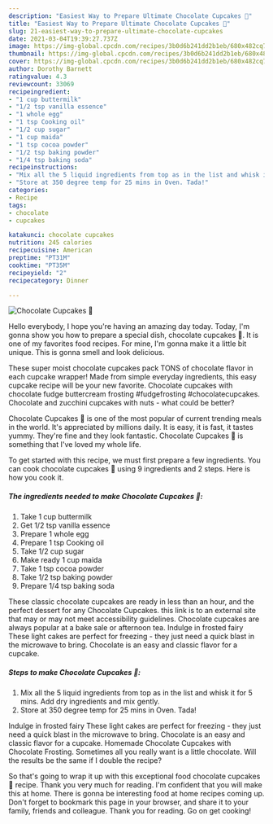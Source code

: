 ```yaml
---
description: "Easiest Way to Prepare Ultimate Chocolate Cupcakes 🧁"
title: "Easiest Way to Prepare Ultimate Chocolate Cupcakes 🧁"
slug: 21-easiest-way-to-prepare-ultimate-chocolate-cupcakes
date: 2021-03-04T19:39:27.737Z
image: https://img-global.cpcdn.com/recipes/3b0d6b241dd2b1eb/680x482cq70/chocolate-cupcakes-🧁-recipe-main-photo.jpg
thumbnail: https://img-global.cpcdn.com/recipes/3b0d6b241dd2b1eb/680x482cq70/chocolate-cupcakes-🧁-recipe-main-photo.jpg
cover: https://img-global.cpcdn.com/recipes/3b0d6b241dd2b1eb/680x482cq70/chocolate-cupcakes-🧁-recipe-main-photo.jpg
author: Dorothy Barnett
ratingvalue: 4.3
reviewcount: 33069
recipeingredient:
- "1 cup buttermilk"
- "1/2 tsp vanilla essence"
- "1 whole egg"
- "1 tsp Cooking oil"
- "1/2 cup sugar"
- "1 cup maida"
- "1 tsp cocoa powder"
- "1/2 tsp baking powder"
- "1/4 tsp baking soda"
recipeinstructions:
- "Mix all the 5 liquid ingredients from top as in the list and whisk it for 5 mins. Add dry ingredients and mix gently."
- "Store at 350 degree temp for 25 mins in Oven. Tada!"
categories:
- Recipe
tags:
- chocolate
- cupcakes

katakunci: chocolate cupcakes 
nutrition: 245 calories
recipecuisine: American
preptime: "PT31M"
cooktime: "PT35M"
recipeyield: "2"
recipecategory: Dinner

---
```



![Chocolate Cupcakes 🧁](https://img-global.cpcdn.com/recipes/3b0d6b241dd2b1eb/680x482cq70/chocolate-cupcakes-🧁-recipe-main-photo.jpg)

Hello everybody, I hope you're having an amazing day today. Today, I'm gonna show you how to prepare a special dish, chocolate cupcakes 🧁. It is one of my favorites food recipes. For mine, I'm gonna make it a little bit unique. This is gonna smell and look delicious.

These super moist chocolate cupcakes pack TONS of chocolate flavor in each cupcake wrapper! Made from simple everyday ingredients, this easy cupcake recipe will be your new favorite. Chocolate cupcakes with chocolate fudge buttercream frosting #fudgefrosting #chocolatecupcakes. Chocolate and zucchini cupcakes with nuts - what could be better?

Chocolate Cupcakes 🧁 is one of the most popular of current trending meals in the world. It's appreciated by millions daily. It is easy, it is fast, it tastes yummy. They're fine and they look fantastic. Chocolate Cupcakes 🧁 is something that I've loved my whole life.


To get started with this recipe, we must first prepare a few ingredients. You can cook chocolate cupcakes 🧁 using 9 ingredients and 2 steps. Here is how you cook it.

<!--inarticleads1-->

##### The ingredients needed to make Chocolate Cupcakes 🧁:

1. Take 1 cup buttermilk
1. Get 1/2 tsp vanilla essence
1. Prepare 1 whole egg
1. Prepare 1 tsp Cooking oil
1. Take 1/2 cup sugar
1. Make ready 1 cup maida
1. Take 1 tsp cocoa powder
1. Take 1/2 tsp baking powder
1. Prepare 1/4 tsp baking soda


These classic chocolate cupcakes are ready in less than an hour, and the perfect dessert for any Chocolate Cupcakes. this link is to an external site that may or may not meet accessibility guidelines. Chocolate cupcakes are always popular at a bake sale or afternoon tea. Indulge in frosted fairy These light cakes are perfect for freezing - they just need a quick blast in the microwave to bring. Chocolate is an easy and classic flavor for a cupcake. 

<!--inarticleads2-->

##### Steps to make Chocolate Cupcakes 🧁:

1. Mix all the 5 liquid ingredients from top as in the list and whisk it for 5 mins. Add dry ingredients and mix gently.
1. Store at 350 degree temp for 25 mins in Oven. Tada!


Indulge in frosted fairy These light cakes are perfect for freezing - they just need a quick blast in the microwave to bring. Chocolate is an easy and classic flavor for a cupcake. Homemade Chocolate Cupcakes with Chocolate Frosting. Sometimes all you really want is a little chocolate. Will the results be the same if I double the recipe? 

So that's going to wrap it up with this exceptional food chocolate cupcakes 🧁 recipe. Thank you very much for reading. I'm confident that you will make this at home. There is gonna be interesting food at home recipes coming up. Don't forget to bookmark this page in your browser, and share it to your family, friends and colleague. Thank you for reading. Go on get cooking!
